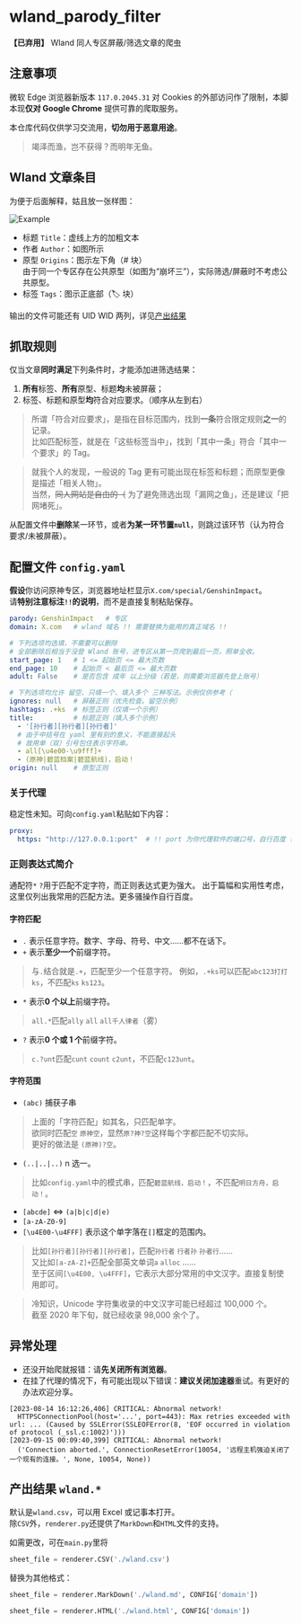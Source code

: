 # wland_parody_filter
**【已弃用】** Wland 同人专区屏蔽/筛选文章的爬虫

## 注意事项

微软 Edge 浏览器新版本 `117.0.2045.31` 对 Cookies 的外部访问作了限制，本脚本现**仅对 Google Chrome** 提供可靠的爬取服务。

本仓库代码仅供学习交流用，**切勿用于恶意用途**。

> 竭泽而渔，岂不获得？而明年无鱼。

## Wland 文章条目
为便于后面解释，姑且放一张样图：

![Example](https://gitlab.com/ChlorideP/wland_parody_filter/raw/master/img/example.jpg)

- 标题 `Title`：虚线上方的加粗文本
- 作者 `Author`：如图所示
- 原型 `Origins`：图示左下角（# 块）  
由于同一个专区存在公共原型（如图为“崩坏三”），实际筛选/屏蔽时不考虑公共原型。
- 标签 `Tags`：图示正底部（🏷️ 块）

输出的文件可能还有 UID WID 两列，详见[产出结果](#产出结果-wland)

## 抓取规则
仅当文章**同时满足**下列条件时，才能添加进筛选结果：
1. **所有**标签、**所有**原型、标题**均**未被屏蔽；
2. 标签、标题和原型**均**符合对应要求。（顺序从左到右）

> 所谓「符合对应要求」，是指在目标范围内，找到**一条**符合限定规则**之一**的记录。  
> 比如匹配标签，就是在「这些标签当中」，找到「其中一条」符合「其中一个要求」的 Tag。

> 就我个人的发现，一般说的 Tag 更有可能出现在标签和标题；而原型更像是描述「相关人物」。  
> 当然，~~同人网站是自由的（~~ 为了避免筛选出现「漏网之鱼」，还是建议「把网堵死」。

从配置文件中**删除**某一环节，或者**为某一环节置`null`**，则跳过该环节（认为符合要求/未被屏蔽）。

## 配置文件 `config.yaml`
**假设**你访问原神专区，浏览器地址栏显示`X.com/special/GenshinImpact`。  
请**特别注意标注`!!`的说明**，而不是直接复制粘贴保存。
```yaml
parody: GenshinImpact   # 专区
domain: X.com   # wland 域名 !! 需要替换为能用的真正域名 !!

# 下列选项均选填，不需要可以删除
# 全部删除后相当于没登 Wland 账号，进专区从第一页爬到最后一页，照单全收。
start_page: 1   # 1 <= 起始页 <= 最大页数
end_page: 10    # 起始页 < 最后页 <= 最大页数
adult: False    # 是否包含 成年 以上分级（若是，则需要浏览器先登上账号）

# 下列选项均允许 留空、只填一个、填入多个 三种写法。示例仅供参考（
ignores: null   # 屏蔽正则（优先检查。留空示例）
hashtags: .+ks  # 标签正则（仅填一个示例）
title:          # 标题正则（填入多个示例）
  - '[孙行者][孙行者][孙行者]'
  # 由于中括号在 yaml 里有别的意义，不能直接起头
  # 故用单（双）引号包住表示字符串。
  - all[\u4e00-\u9fff]+
  - (原神|碧蓝档案|碧蓝航线)，启动！
origin: null    # 原型正则
```

### 关于代理
稳定性未知。可向`config.yaml`粘贴如下内容：
```yaml
proxy:
  https: "http://127.0.0.1:port"  # !! port 为你代理软件的端口号，自行百度 !!
```

### 正则表达式简介
通配符`*` `?`用于匹配不定字符，而正则表达式更为强大。
出于篇幅和实用性考虑，这里仅列出我常用的匹配方法。更多骚操作自行百度。

#### 字符匹配
- `.` 表示任意字符。数字、字母、符号、中文……都不在话下。
- `+` 表示**至少一个**前缀字符。
> 与`.`结合就是`.+`，匹配至少一个任意字符。
> 例如，`.+ks`可以匹配`abc123打打ks`，不匹配`ks` `ks123`。
- `*` 表示**0 个以上**前缀字符。
> `all.*`匹配`ally` `all` `all千人律者`（雾）
- `?` 表示**0 个或 1 个**前缀字符。
> `c.?unt`匹配`cunt` `count` `c2unt`，不匹配`c123unt`。

#### 字符范围

- `(abc)` 捕获子串  
> 上面的「字符匹配」如其名，只匹配单字。  
> 欲同时匹配`空` `原神空`，显然`原?神?空`这样每个字都匹配不切实际。  
> 更好的做法是 `(原神)?空`。
- `(..|..|..)` n 选一。  
> 比如`config.yaml`中的模式串，匹配`碧蓝航线，启动！`，不匹配`明日方舟，启动！`。
- `[abcde]` <=> `(a|b|c|d|e)`
- `[a-zA-Z0-9]`
- `[\u4E00-\u4FFF]`
表示这个单字落在`[]`框定的范围内。  
> 比如`[孙行者][孙行者][孙行者]`，匹配`孙行者` `行者孙` `孙者行`……  
> 又比如`[a-zA-Z]+`匹配全部英文单词`a` `alloc` ……  
> 至于区间`[\u4E00, \u4FFF]`，它表示大部分常用的中文汉字。直接复制使用即可。

> 冷知识，Unicode 字符集收录的中文汉字可能已经超过 100,000 个。  
> 截至 2020 年下旬，就已经收录 98,000 余个了。


## 异常处理
- 还没开始爬就报错：请**先关闭所有浏览器**。
- 在挂了代理的情况下，有可能出现以下错误：**建议关闭加速器**重试。有更好的办法欢迎分享。

```log
[2023-08-14 16:12:26,406] CRITICAL: Abnormal network!
  HTTPSConnectionPool(host='...', port=443): Max retries exceeded with url: ... (Caused by SSLError(SSLEOFError(8, 'EOF occurred in violation of protocol (_ssl.c:1002)')))
[2023-09-15 00:09:40,399] CRITICAL: Abnormal network!
  ('Connection aborted.', ConnectionResetError(10054, '远程主机强迫关闭了一个现有的连接。', None, 10054, None))
```

## 产出结果 `wland.*`
默认是`wland.csv`，可以用 Excel 或记事本打开。  
除`CSV`外，`renderer.py`还提供了`MarkDown`和`HTML`文件的支持。

如需更改，可在`main.py`里将
```python
sheet_file = renderer.CSV('./wland.csv')
```
替换为其他格式：
```python
sheet_file = renderer.MarkDown('./wland.md', CONFIG['domain'])
```
```python
sheet_file = renderer.HTML('./wland.html', CONFIG['domain'])
```